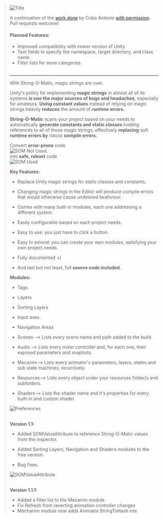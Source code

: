 > ![Title](https://github.com/haywirephoenix/StringOMatic/assets/26271795/23f7876c-90c9-4751-bb13-929804c7064d)  
>
> A continuation of the [work done](https://assetstore.unity.com/packages/tools/utilities/string-o-matic-53019) by Cobo Antonio [with permission](https://forum.unity.com/threads/released-string-o-matic-say-goodbye-to-magic-strings.377123#post-9764475). Pull requests welcome!
> 
>#### Planned Features:
> * Improved compatibility with newer version of Unity
> * Text fields to specify the namespace, target directory, and class name.
> * Filter lists for more categories
><br></br>
>----------------
>
> With String-O-Matic, magic strings are over.
>
>
> Unity's policy for implementing **magic strings** in almost all of its systems **is one the major sources of bugs** **and headaches**, especially for amateurs. **Using constant values** instead of relying on magic strings heavily **reduces** the amount of **runtime errors.**  
>   
> **String-O-Matic** scans your project based on your needs to automatically **generate constants and static classes** holding references to all of those magic strings, effectively **replacing** soft **runtime errors by** robust **compile errors.**  
>   
> 
> Convert **error-prone** code  
> ![SOM Not Used](https://github.com/haywirephoenix/StringOMatic/assets/26271795/5b56fd22-9cd0-446d-adc1-ff51c916910e)  
> into **safe, robust** code  
> ![SOM Used](https://github.com/haywirephoenix/StringOMatic/assets/26271795/65b0cbbf-ae8f-4faa-b14b-462cba76a05e) ​
> 
>   
> **Key Features:**  
> 
> *   Replace Unity magic strings for static classes and constants.
> *   Changing magic strings in the Editor will produce compile errors that would otherwise cause undesired beahviour.
> *   Comes with many built-in modules, each one addressing a different system.  
>     
> *   Easily configurable based on each project needs.
> *   Easy to use: you just have to click a button.  
>     
> *   Easy to extend: you can create your own modules, satisfying your own project needs.
> *   Fully documented =)
> *   And last but not least, full **source code included**.
> 
> **Modules:**  
> 
> *   Tags
> *   Layers
> *   Sorting Layers
> *   Input axes  
>     
> *   Navigation Areas
> *   Scenes --> Lists every scene name and path added to the build.  
>     
> *   Audio --> Lists every mixer controller and, for each one, their exposed parameters and snaphots.
> *   Mecanim--> Lists every animator's parameters, layers, states and sub state machines, recursively.
> *   Resources--> Lists every object under your resources folder/s and subfolders.
> *   Shaders--> Lists the shader name and it's properties for every built-in and custom shader
> 
> ![Preferences](https://github.com/haywirephoenix/StringOMatic/assets/26271795/f5b29da7-abf6-4994-b3bc-6a39a41bc728)  
> ​
> 
> **Version 1.1:**  
> 
> *   Added SOMValueAttribute to reference String-O-Matic values from the inspector.
> *   Added Sorting Layers, Navigation and Shaders modules to the free version.  
>     
> *   Bug fixes.
> 
> ![SOMValueAttribute](https://github.com/haywirephoenix/StringOMatic/assets/26271795/a6cb5985-ecb4-4257-8409-9f237fea13bb)  
> ​
> 
> **Version 1.1.1:**  
>
> * Added a filter list to the Mecanim module
> * Fix Refresh from reverting animation controller changes
> * Mechanim module now adds Animator.StringToHash ints 